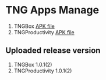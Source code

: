 # TNG Apps Manage
1. TNGBox [APK file](https://raw.githubusercontent.com/harrybui2804/tngapp/master/tngbox.apk)
2. TNGProductivity [APK file](https://raw.githubusercontent.com/harrybui2804/tngapp/master/tngproductivity.apk)
## Uploaded release version
1. TNGBox 1.0.1(2)
2. TNGProductivity 1.0.1(2)
